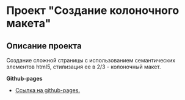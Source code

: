 # Проект "Создание колоночного макета"

## Описание проекта

Создание сложной страницы с использованием семантических элементов html5, стилизация ее в 2/3 - колоночный макет.

**Github-pages**

- [Ссылка на github-pages.](https://stern-ritter.github.io/three-column-layout/)
